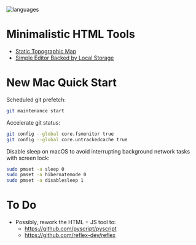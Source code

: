 ![languages](https://github-readme-stats.vercel.app/api/top-langs/?username=altermarkive&hide=roff&langs_count=10&layout=compact&hide_border=true&disable_animations=true&theme=dark)

# Minimalistic HTML Tools

- [Static Topographic Map](https://altermarkive.github.io/altermarkive/topography.html)
- [Simple Editor Backed by Local Storage](https://altermarkive.github.io/altermarkive/notepad.html)

# New Mac Quick Start

Scheduled git prefetch:

```bash
git maintenance start
```

Accelerate git status:

```bash
git config --global core.fsmonitor true
git config --global core.untrackedcache true
```

Disable sleep on macOS to avoid interrupting background network tasks with screen lock:

```bash
sudo pmset -a sleep 0
sudo pmset -a hibernatemode 0
sudo pmset -a disablesleep 1
```

# To Do

- Possibly, rework the HTML + JS tool to:
  - https://github.com/pyscript/pyscript
  - https://github.com/reflex-dev/reflex
